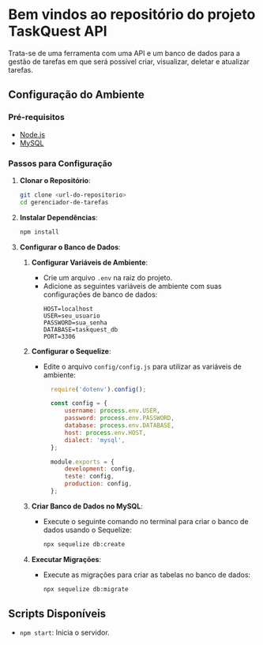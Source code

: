 # Bem vindos ao repositório do projeto TaskQuest API

Trata-se de uma ferramenta com uma API e um banco de dados para a gestão de tarefas em que será possível criar, visualizar, deletar e atualizar tarefas. 

## Configuração do Ambiente

### Pré-requisitos

- [Node.js](https://nodejs.org/)
- [MySQL](https://www.mysql.com/)

### Passos para Configuração

1. **Clonar o Repositório**:
    ```bash
    git clone <url-do-repositorio>
    cd gerenciador-de-tarefas
    ```

2. **Instalar Dependências**:
    ```bash
    npm install
    ```

3. **Configurar o Banco de Dados**:

    1. **Configurar Variáveis de Ambiente**:
        - Crie um arquivo `.env` na raiz do projeto.
        - Adicione as seguintes variáveis de ambiente com suas configurações de banco de dados:
          ```plaintext
          HOST=localhost
          USER=seu_usuario
          PASSWORD=sua_senha
          DATABASE=taskquest_db
          PORT=3306
          ```

    2. **Configurar o Sequelize**:
        - Edite o arquivo `config/config.js` para utilizar as variáveis de ambiente:
          ```javascript
            require('dotenv').config();

            const config = {
                username: process.env.USER,
                password: process.env.PASSWORD,
                database: process.env.DATABASE,
                host: process.env.HOST,
                dialect: 'mysql',
            };

            module.exports = {
                development: config,
                teste: config,
                production: config,
            };
          ```

    3. **Criar Banco de Dados no MySQL**:
        - Execute o seguinte comando no terminal para criar o banco de dados usando o Sequelize:
          ```bash
          npx sequelize db:create
          ```

    4. **Executar Migrações**:
        - Execute as migrações para criar as tabelas no banco de dados:
          ```bash
          npx sequelize db:migrate
          ```

## Scripts Disponíveis

- `npm start`: Inicia o servidor.